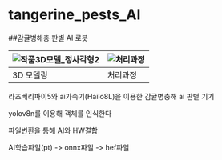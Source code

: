# tangerine_pests_AI
##감귤병해충 판별 AI 로봇


![작품3D모델_정사각형2](https://github.com/user-attachments/assets/561bceac-5aa4-4ca8-92ed-3836c5d8cd89) | ![처리과정](https://github.com/user-attachments/assets/4103ab83-3d87-4683-a295-9508ccc65937)
---|---|
3D 모델링 | 처리과정

라즈베리파이5와 ai가속기(Hailo8L)을 이용한 감귤병충해 ai 판별 기기

yolov8n를 이용해 객체를 인식한다

파일변환을 통해 AI와 HW결합

AI학습파일(pt) -> onnx파일 -> hef파일 

